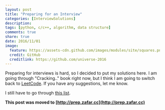 ```yaml
---
layout: post
title: "Preparing for an Interview"
categories: [InterviewSolutions]
description:
tags: [python, c/c++, algorithm, data structure]
comments: true
share: true
date: 2016/11/01
image:
  feature: https://assets-cdn.github.com/images/modules/site/squares.png
  credit: GitHub
  creditlink: https://github.com/universe-2016
---
```


Preparing for interviews is hard, so I decided to put my solutions here. I am going through "Cracking.." book right now, but I think I am going to switch back to [LeetCode](https://leetcode.com/). If you have any suggestions, let me know.

<!-- more -->

I still have to go through [this list](https://github.com/zafartahirov/interview).

**This post was moved to [http://prep.zafar.cc](http://prep.zafar.cc)**
